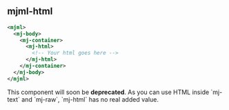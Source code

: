 ## mjml-html

```xml
<mjml>
  <mj-body>
    <mj-container>
      <mj-html>
        <!-- Your html goes here -->
      </mj-html>
    </mj-container>
  </mj-body>
</mjml>
```

<aside class="warning">
  This component will soon be <b>deprecated</b>. As you can use HTML inside `mj-text` and `mj-raw`, `mj-html` has no real added value.
</aside>
